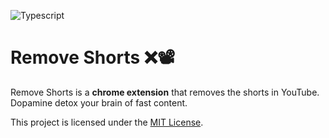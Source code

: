 
![Typescript](https://img.shields.io/badge/Typescript-007acc?style=for-the-badge&labelColor=black&logo=typescript&logoColor=007acc)
# Remove Shorts ❌📽️

Remove Shorts is a **chrome extension** that removes the shorts in YouTube. Dopamine detox your brain of fast content.

This project is licensed under the [MIT License](LICENSE).

